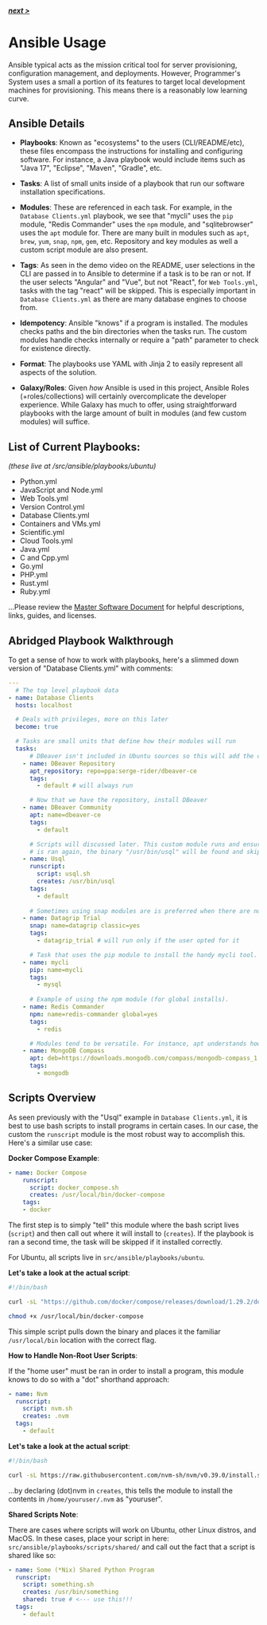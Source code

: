##### [next >](https://github.com/programmers/system_qa/blob/master/docs/Dev%20Guide/2.%20Install%20%26%20Run.md)

# Ansible Usage

Ansible typical acts as the mission critical tool for server provisioning, configuration management, and deployments. However, Programmer's System uses a small a portion of its features to target local development machines for provisioning. This means there is a reasonably low learning curve.

## Ansible Details

- **Playbooks**: Known as "ecosystems" to the users (CLI/README/etc), these files encompass the instructions for installing and configuring software. For instance, a Java playbook would include items such as "Java 17", "Eclipse", "Maven", "Gradle", etc.

- **Tasks**: A list of small units inside of a playbook that run our software installation specifications.
 
- **Modules**: These are referenced in each task. For example, in the `Database Clients.yml` playbook, we see that "mycli" uses the `pip` module, "Redis Commander" uses the `npm` module, and "sqlitebrowser" uses the `apt` module for. There are many built in modules such as `apt`, `brew`, `yum`, `snap`, `npm`, `gem`, etc. Repository and key modules as well a custom script module are also present.

- **Tags**: As seen in the demo video on the README, user selections in the CLI are passed in to Ansible to determine if a task is to be ran or not. If the user selects "Angular" and "Vue", but not "React", for `Web Tools.yml`, tasks with the tag  "react" will be skipped. This is especially important in `Database Clients.yml` as there are many database engines to choose from.

- **Idempotency**: Ansible "knows" if a program is installed. The modules checks paths and the bin directories when the tasks run. The custom modules handle checks internally or require a "path" parameter to check for existence directly.

- **Format**: The playbooks use YAML with Jinja 2 to easily represent all aspects of the solution.

- **Galaxy/Roles**: Given _how_ Ansible is used in this project, Ansible Roles (+roles/collections) will certainly overcomplicate the developer experience. While Galaxy has much to offer, using straightforward playbooks with the large amount of built in modules (and few custom modules) will suffice.


## List of Current Playbooks:

_(these live at /src/ansible/playbooks/ubuntu)_

- Python.yml
- JavaScript and Node.yml
- Web Tools.yml
- Version Control.yml
- Database Clients.yml
- Containers and VMs.yml
- Scientific.yml
- Cloud Tools.yml
- Java.yml
- C and Cpp.yml
- Go.yml
- PHP.yml
- Rust.yml
- Ruby.yml

...Please review the [Master Software Document](https://github.com/programmers/system_qa/blob/master/docs/Software/Software%20Docs.md) for helpful descriptions, links, guides, and licenses.

## Abridged Playbook Walkthrough

To get a sense of how to work with playbooks, here's a slimmed down version of "Database Clients.yml" with comments:

```yaml
---
  # The top level playbook data
- name: Database Clients
  hosts: localhost

  # Deals with privileges, more on this later
  become: true

  # Tasks are small units that define how their modules will run
  tasks:
      # DBeaver isn't included in Ubuntu sources so this will add the official repository
    - name: DBeaver Repository
      apt_repository: repo=ppa:serge-rider/dbeaver-ce
      tags:
        - default # will always run

      # Now that we have the repository, install DBeaver
    - name: DBeaver Community
      apt: name=dbeaver-ce
      tags:
        - default

      # Scripts will discussed later. This custom module runs and ensures that if the playbook
      # is ran again, the binary "/usr/bin/usql" will be found and skip execution
    - name: Usql
      runscript:
        script: usql.sh
        creates: /usr/bin/usql
      tags:
        - default
      
      # Sometimes using snap modules are is preferred when there are no good PPAs/installers
    - name: Datagrip Trial
      snap: name=datagrip classic=yes
      tags:
        - datagrip_trial # will run only if the user opted for it

      # Task that uses the pip module to install the handy mycli tool.
    - name: mycli
      pip: name=mycli
      tags:
        - mysql
    
      # Example of using the npm module (for global installs).
    - name: Redis Commander
      npm: name=redis-commander global=yes
      tags:
        - redis

      # Modules tend to be versatile. For instance, apt understands how to handle remote deb files
    - name: MongoDB Compass
      apt: deb=https://downloads.mongodb.com/compass/mongodb-compass_1.30.1_amd64.deb
      tags:
        - mongodb
```

## Scripts Overview

As seen previously with the "Usql" example in `Database Clients.yml`, it is best to use bash scripts to install programs in certain cases. In our case, the custom the `runscript` module is the most robust way to accomplish this. Here's a similar use case:

**Docker Compose Example**:

```yaml
- name: Docker Compose
    runscript:
      script: docker_compose.sh
      creates: /usr/local/bin/docker-compose
    tags:
    - docker
```

The first step is to simply "tell" this module where the bash script lives (`script`) and then call out where it will install to (`creates`). If the playbook is ran a second time, the task will be skipped if it installed correctly.

For Ubuntu, all scripts live in `src/ansible/playbooks/ubuntu`.

**Let's take a look at the actual script**:

```bash
#!/bin/bash

curl -sL "https://github.com/docker/compose/releases/download/1.29.2/docker-compose-$(uname -s)-$(uname -m)" -o /usr/local/bin/docker-compose

chmod +x /usr/local/bin/docker-compose
```

This simple script pulls down the binary and places it the familiar `/usr/local/bin` location with the correct flag.

**How to Handle Non-Root User Scripts**:

If the "home user" must be ran in order to install a program, this module knows to do so with a "dot" shorthand approach:

```yaml
- name: Nvm
  runscript:
    script: nvm.sh
    creates: .nvm
  tags:
    - default
```

**Let's take a look at the actual script**:

```bash
#!/bin/bash

curl -sL https://raw.githubusercontent.com/nvm-sh/nvm/v0.39.0/install.sh | bash
```

...by declaring (dot)nvm in `creates`, this tells the module to install the contents in `/home/youruser/.nvm` as "youruser".


**Shared Scripts Note**:

There are cases where scripts will work on Ubuntu, other Linux distros, and MacOS. In these cases, place your script in here: `src/ansible/playbooks/scripts/shared/` and call out the fact that a script is shared like so:

```yaml
- name: Some (*Nix) Shared Python Program
  runscript:
    script: something.sh
    creates: /usr/bin/something
    shared: true # <--- use this!!!
  tags:
    - default
```

